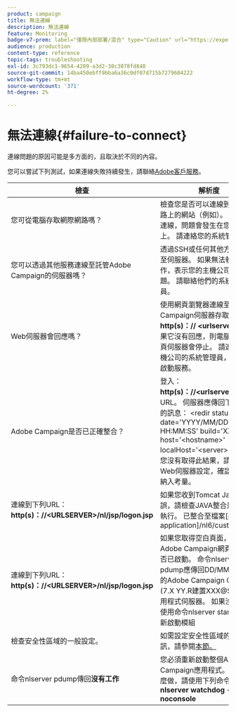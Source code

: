 ```yaml
---
product: campaign
title: 無法連線
description: 無法連線
feature: Monitoring
badge-v7-prem: label="僅限內部部署/混合" type="Caution" url="https://experienceleague.adobe.com/docs/campaign-classic/using/installing-campaign-classic/architecture-and-hosting-models/hosting-models-lp/hosting-models.html?lang=zh-Hant" tooltip="僅適用於內部部署和混合部署"
audience: production
content-type: reference
topic-tags: troubleshooting
exl-id: 3c793dc1-9654-4289-a3d2-30c3078fd848
source-git-commit: 14ba450ebff9bba6a36c0df07d715b7279604222
workflow-type: tm+mt
source-wordcount: '371'
ht-degree: 2%

---
```


# 無法連線{#failure-to-connect}



連線問題的原因可能是多方面的，且取決於不同的內容。

您可以嘗試下列測試，如果連線失敗持續發生，請聯絡[Adobe客戶服務](https://helpx.adobe.com/tw/enterprise/admin-guide.html/enterprise/using/support-for-experience-cloud.ug.html)。



<table> 
<thead> 
<tr> 
<th>檢查<br /> </th> 
<th>解析度<br /> </th> 
</tr> 
</thead> 
<tbody> 
<tr> 
<td>您可從電腦存取網際網路嗎？</td> 
<td>檢查您是否可以連線到網際網路上的網站（例如）。 如果無法連線，問題會發生在您的電腦上。 請連絡您的系統管理員。</td>
</tr>
<tr> 
<td>您可以透過其他服務連線至託管Adobe Campaign的伺服器嗎？</td> 
<td>透過SSH或任何其他方式連線至伺服器。 如果無法執行此操作，表示您的主機公司發生問題。 請聯絡他們的系統管理員。</td>
</tr>
<tr> 
<td>Web伺服器會回應嗎？</td> 
<td>使用網頁瀏覽器連線至Adobe Campaign伺服器存取URL： <b>http(s)：// &lt;urlserver&gt;</b>。 如果它沒有回應，則電腦上的網頁伺服器會停止。 請連絡您主機公司的系統管理員，以重新啟動服務。</td>
</tr>
<tr> 
<td>Adobe Campaign是否已正確整合？</td> 
<td>登入： <b>http(s)：//&lt;urlserver&gt;/r/test</b> URL。 伺服器應傳回下列型別的訊息： &lt;redir status='OK' date='YYYY/MM/DD HH:MM:SS' build='XXXX' host='&lt;hostname&gt;' localHost='&lt;server&gt;'/&gt;
如果您沒有取得此結果，請檢查Web伺服器設定，確認整合已納入考量。</td>
</tr>
<tr> 
<td>連線到下列URL： <b>http(s)：//&lt;URLSERVER&gt;/nl/jsp/logon.jsp</b></td>
<td>如果您收到Tomcat Java錯誤，請檢查JAVA整合是否正確執行。 已整合至檔案[path of application]/nl6/customer.sh</td>
</tr>
<tr> 
<td>連線到下列URL： <b>http(s)：//&lt;URLSERVER&gt;/nl/jsp/logon.jsp</b></td>
<td>如果您取得空白頁面，請檢查Adobe Campaign網頁模組是否已啟動。 命令nlserver pdump應傳回DD/MM/YYYY的Adobe Campaign Classic (7.X YY.R建置XXX@SHA1)應用程式伺服器。 如果沒有，請使用命令nlserver start web重新啟動模組</td>
</tr>
<tr>
<td>檢查安全性區域的一般設定。</td>
<td>如需設定安全性區域的詳細資訊，請參閱<a href="https://experienceleague.adobe.com/docs/campaign-classic/using/installing-campaign-classic/additional-configurations/configuring-campaign-server.html?lang=zh-Hant#configuring-campaign-server"/>本節。</a></td>
</tr>
<tr>
<td>命令nlserver pdump傳回<b>沒有工作</b></td>
<td>您必須重新啟動整個Adobe Campaign應用程式。 若要這麼做，請使用下列命令： <b>nlserver watchdog -svc -noconsole</b></td>
</tr>
</tbody> 
</table>
